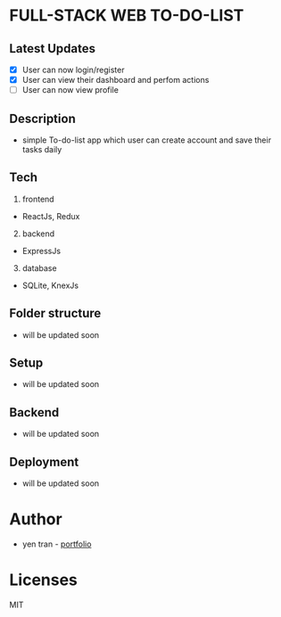 # FULL-STACK WEB TO-DO-LIST

## Latest Updates

- [x] User can now login/register
- [x] User can view their dashboard and perfom actions
- [ ] User can now view profile

## Description

- simple To-do-list app which user can create account and save their tasks daily

## Tech

1. frontend

- ReactJs, Redux

2. backend

- ExpressJs

3. database

- SQLite, KnexJs

## Folder structure

- will be updated soon

## Setup

- will be updated soon

## Backend

- will be updated soon

## Deployment

- will be updated soon

# Author

- yen tran - [portfolio]("http://portfolio-herku.herokuapp.com/")

# Licenses

MIT
